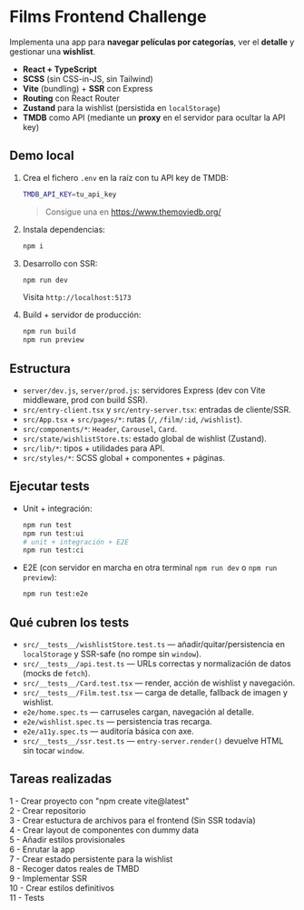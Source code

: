 # Films Frontend Challenge

Implementa una app para **navegar películas por categorías**, ver el **detalle** y gestionar una **wishlist**.
- **React + TypeScript**
- **SCSS** (sin CSS-in-JS, sin Tailwind)
- **Vite** (bundling) + **SSR** con Express
- **Routing** con React Router
- **Zustand** para la wishlist (persistida en `localStorage`)
- **TMDB** como API (mediante un **proxy** en el servidor para ocultar la API key)

## Demo local

1. Crea el fichero `.env` en la raíz con tu API key de TMDB:
   ```bash
   TMDB_API_KEY=tu_api_key
   ```
   > Consigue una en https://www.themoviedb.org/

2. Instala dependencias:
   ```bash
   npm i
   ```

3. Desarrollo con SSR:
   ```bash
   npm run dev
   ```
   Visita `http://localhost:5173`

4. Build + servidor de producción:
   ```bash
   npm run build
   npm run preview
   ```

## Estructura

- `server/dev.js`, `server/prod.js`: servidores Express (dev con Vite middleware, prod con build SSR).
- `src/entry-client.tsx` y `src/entry-server.tsx`: entradas de cliente/SSR.
- `src/App.tsx` + `src/pages/*`: rutas (`/`, `/film/:id`, `/wishlist`).
- `src/components/*`: `Header`, `Carousel`, `Card`.
- `src/state/wishlistStore.ts`: estado global de wishlist (Zustand).
- `src/lib/*`: tipos + utilidades para API.
- `src/styles/*`: SCSS global + componentes + páginas.

## Ejecutar tests

- Unit + integración:
  ```bash
  npm run test
  npm run test:ui
  # unit + integración + E2E
  npm run test:ci
  ```
- E2E (con servidor en marcha en otra terminal `npm run dev` o `npm run preview`):
  ```bash
  npm run test:e2e
  ```

## Qué cubren los tests

- `src/__tests__/wishlistStore.test.ts` — añadir/quitar/persistencia en `localStorage` y SSR-safe (no rompe sin `window`).
- `src/__tests__/api.test.ts` — URLs correctas y normalización de datos (mocks de `fetch`).
- `src/__tests__/Card.test.tsx` — render, acción de wishlist y navegación.
- `src/__tests__/Film.test.tsx` — carga de detalle, fallback de imagen y wishlist.
- `e2e/home.spec.ts` — carruseles cargan, navegación al detalle.
- `e2e/wishlist.spec.ts` — persistencia tras recarga.
- `e2e/a11y.spec.ts` — auditoría básica con axe.
- `src/__tests__/ssr.test.ts` — `entry-server.render()` devuelve HTML sin tocar `window`.

## Tareas realizadas

1 - Crear proyecto con "npm create vite@latest"<br />
2 - Crear repositorio<br />
3 - Crear estuctura de archivos para el frontend (Sin SSR todavía)<br />
4 - Crear layout de componentes con dummy data<br />
5 - Añadir estilos provisionales<br />
6 - Enrutar la app<br />
7 - Crear estado persistente para la wishlist<br />
8 - Recoger datos reales de TMBD<br />
9 - Implementar SSR<br />
10 - Crear estilos definitivos<br />
11 - Tests<br />